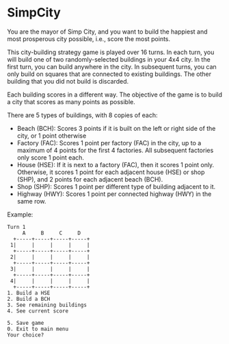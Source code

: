 # SimpCity

You are the mayor of Simp City, and you want to build the happiest and most prosperous city possible, i.e., score the most points.

This city-building strategy game is played over 16 turns. In each turn, you will build one of two randomly-selected buildings in your 4x4 city. In the first turn, you can build anywhere in the city. In subsequent turns, you can only build on squares that are connected to existing buildings. The other building that you did not build is discarded.

Each building scores in a different way. The objective of the game is to build a city that scores as many points as possible.

There are 5 types of buildings, with 8 copies of each:
- Beach (BCH): Scores 3 points if it is built on the left or right side of the city, or 1 point otherwise
- Factory (FAC): Scores 1 point per factory (FAC) in the city, up to a maximum of 4 points for the first 4 factories. All subsequent factories only score 1 point each.
- House (HSE): If it is next to a factory (FAC), then it scores 1 point only. Otherwise, it scores 1 point for each adjacent house (HSE) or shop (SHP), and 2 points for each adjacent beach (BCH).
- Shop (SHP): Scores 1 point per different type of building adjacent to it.
- Highway (HWY): Scores 1 point per connected highway (HWY) in the same row.

Example:
```
Turn 1
     A     B     C     D  
  +-----+-----+-----+-----+
 1|     |     |     |     |
  +-----+-----+-----+-----+
 2|     |     |     |     |
  +-----+-----+-----+-----+
 3|     |     |     |     |
  +-----+-----+-----+-----+
 4|     |     |     |     |
  +-----+-----+-----+-----+
1. Build a HSE
2. Build a BCH
3. See remaining buildings
4. See current score

5. Save game
0. Exit to main menu
Your choice? 
```
